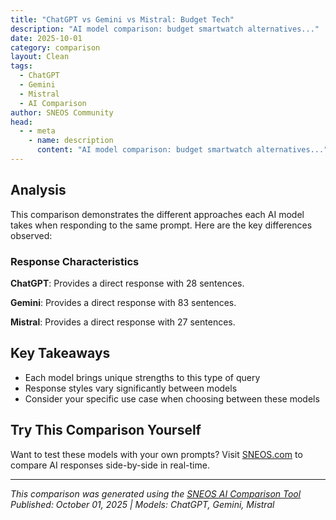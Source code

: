 ```yaml
---
title: "ChatGPT vs Gemini vs Mistral: Budget Tech"
description: "AI model comparison: budget smartwatch alternatives..."
date: 2025-10-01
category: comparison
layout: Clean
tags:
  - ChatGPT
  - Gemini
  - Mistral
  - AI Comparison
author: SNEOS Community
head:
  - - meta
    - name: description
      content: "AI model comparison: budget smartwatch alternatives..."
---
```


<ChatComparison
  title="ChatGPT vs Gemini vs Mistral: Budget Tech"
  prompt="budget smartwatch alternatives"
  :responses='{
    "ChatGPT": "Certainly! Here are some budget-friendly smartwatch alternatives that offer great features without breaking the bank:\n\n### 1. Amazfit Bip U / Bip U Pro\n- **Price:** Around $60-$70\n- **Features:** Heart rate monitoring, SpO2 measurement, sleep tracking, built-in GPS (Pro version), long battery life (up to 9 days), basic notifications.\n- **Pros:** Lightweight, good display, very affordable.\n- **Cons:** Limited app ecosystem.\n\n### 2. Realme Watch 3\n- **Price:** Around $50-$70\n- **Features:** Heart rate and SpO2 monitoring, sleep tracking, GPS, multiple sports modes, notifications.\n- **Pros:** Good build, decent battery, responsive touchscreen.\n- **Cons:** Limited third-party app support.\n\n### 3. Fitbit Inspire 3\n- **Price:** Around $70-$90\n- **Features:** Basic fitness tracking, heart rate monitoring, sleep tracking, notifications.\n- **Pros:** Reliable brand, good ecosystem, comfortable design.\n- **Cons:** No built-in GPS, smaller display.\n\n### 4. Wyze Watch 47\n- **Price:** Around $40-$50\n- **Features:** Heart rate monitor, SpO2, sleep tracking, notifications, IP68 rating (waterproof).\n- **Pros:** Very budget-friendly, decent battery.\n- **Cons:** Basic features, not many advanced health metrics.\n\n### 5. Xiaomi Mi Watch Lite\n- **Price:** Around $50-$60\n- **Features:** Built-in GPS, heart rate monitoring, sleep tracking, notifications.\n- **Pros:** Good value for the price, solid feature set.\n- **Cons:** Limited app compatibility.\n\n---\n\n**Tips when choosing a budget smartwatch:**\n- Decide which features matter most (e.g., GPS, heart rate, notifications).\n- Battery life can vary widely; some cheaper models have longer life but fewer features.\n- Compatibility: most work best with Android, check if iOS compatibility is needed.\n- Look for user reviews to ensure reliability.\n\nIf you\u2019d like, I can help you choose based on your preferred features!",
    "Gemini": "Okay, let\u0027s explore some budget-friendly smartwatch alternatives, broken down by what you might be looking for in a smartwatch and price range:\n\n**Understanding Your Needs**\n\nBefore diving into specific models, consider what\u0027s most important to you:\n\n*   **Fitness Tracking:** Heart rate, steps, sleep, GPS, specific workout modes.\n*   **Notifications:** Receiving calls, texts, app alerts.\n*   **Battery Life:** How long do you need it to last between charges?\n*   **Display:** Size, brightness, and clarity.\n*   **Smart Features:** NFC payments, voice assistant, music storage, app support.\n*   **Style:** Do you prefer a sporty look or something more stylish?\n*   **Compatibility:** Make sure it works well with your phone (Android or iOS).\n\n**Price Ranges**\n\nFor this discussion, let\u0027s define \u0022budget\u0022 as generally under $100 USD, but we can stretch it a bit to $150 if the features warrant it. Keep in mind that prices fluctuate.\n\n**Recommendations by Category**\n\n**1. Best Overall Value (Under $100)**\n\n*   **Xiaomi Mi Band Series (e.g., Mi Band 7, Mi Band 8):** These are technically fitness trackers, but they offer smartwatch-like features at an amazing price. Excellent battery life (often 1-2 weeks), heart rate tracking, sleep monitoring, step counting, and notifications. The display is smaller than a traditional smartwatch, but it\u0027s functional. The newer Mi Band 8 has a slightly improved design and features.\n\n    *   **Pros:** Incredibly affordable, long battery life, decent fitness tracking, notifications.\n    *   **Cons:** Smaller display, limited app support, sometimes basic interface.\n\n*   **Amazfit Band Series (e.g., Amazfit Band 7):** Similar to the Mi Band, Amazfit Bands offer a good balance of features and affordability.  Often include SpO2 (blood oxygen) monitoring, which the Mi Band doesn\u0027t always have at the same price point.\n\n    *   **Pros:** Good value, decent fitness tracking, often includes SpO2, decent battery.\n    *   **Cons:** Smaller display, can have some notification lag.\n\n*   **Realme Band Series (e.g., Realme Band 2):** These provide similar functions of the Mi Band and Amazfit Band, at a similar price point. Good if you\u0027re already within the Realme ecosystem.\n\n    *   **Pros:** Affordable, heart rate tracking, step counter.\n    *   **Cons:** Smaller display, can have some notification lag.\n\n**2. Smartwatches (More traditional look, more features)**\n\n*   **Amazfit Bip Series (e.g., Amazfit Bip 3, Bip U Pro):** The Bip series offers a more traditional smartwatch form factor with a rectangular display.  They have GPS, heart rate tracking, sleep monitoring, and good battery life (usually around a week).\n\n    *   **Pros:** Affordable, good battery life, GPS (on Pro models), larger display than fitness bands.\n    *   **Cons:** Basic software, screen can be dim in bright sunlight.\n\n*   **Fitbit Inspire Series (e.g., Fitbit Inspire 3):** More focused on fitness, but the Inspire series gives you a good baseline of Fitbit\u0027s solid tracking and app integration. It is a smaller screen, but it does have more premium feeling hardware and integration.\n\n    *   **Pros:** Solid fitness tracking, name brand.\n    *   **Cons:** Smaller screen.\n\n*   **Mobvoi TicWatch GTH:** A simple, affordable smartwatch with a focus on health tracking.  Features include skin temperature monitoring, heart rate, sleep, and SpO2.  While it doesn\u0027t have a full app store, it covers the basics.\n\n    *   **Pros:** Skin temperature monitoring, good battery life.\n    *   **Cons:** Limited app support.\n\n**3. Slightly Higher Budget (Around $100-$150)**\n\n*   **Amazfit GTS/GTR Series (e.g., GTS 2 Mini, GTR Mini):** These offer a more premium design and feature set compared to the Bip series.  They often include AMOLED displays, built-in GPS, and more workout modes.  The GTS models have a rectangular Apple Watch-like design, while the GTR models have a round design.\n\n    *   **Pros:** Better display, more features, built-in GPS.\n    *   **Cons:** Battery life is still good but not as long as the Bip series.\n\n*   **Fitbit Versa 2/3 (Used/Refurbished):** You might be able to find a used or refurbished Fitbit Versa 2 or 3 within this price range.  These offer a more comprehensive smartwatch experience with app support, music storage, and Fitbit Pay (on some models).\n\n    *   **Pros:** More features than basic trackers, Fitbit ecosystem, potential for app support.\n    *   **Cons:** Battery life might be reduced on used models.\n\n*   **Huawei Watch Fit Series (e.g., Watch Fit 2):** A unique design with a tall, narrow display. Good for displaying notifications and fitness stats. Often has built-in GPS and a decent range of workout modes.\n\n    *   **Pros:** Unique design, good for notifications.\n    *   **Cons:** Display might not be ideal for all apps.\n\n**4. Things to Consider Before Buying:**\n\n*   **Read Reviews:** Check out reviews on sites like TechRadar, CNET, and YouTube to get a better understanding of the pros and cons of each device.\n*   **Check Compatibility:** Make sure the smartwatch is compatible with your smartphone\u0027s operating system (Android or iOS).\n*   **Consider the App:** The companion app is crucial for setting up and managing your smartwatch. Make sure it\u0027s user-friendly and offers the features you need.\n*   **Look for Sales:** Smartwatches often go on sale, especially during holidays or special events.\n\n**Important Notes:**\n\n*   **Accuracy:** Budget smartwatches may not be as accurate as higher-end models in terms of heart rate or GPS tracking.\n*   **Software Updates:**  Check if the manufacturer provides regular software updates to fix bugs and add new features.  Some budget brands may not be as reliable in this area.\n*   **Customer Support:**  Consider the availability of customer support if you encounter any problems with your smartwatch.\n\n**Where to Buy:**\n\n*   **Amazon:** A wide selection and competitive prices.\n*   **Best Buy:** Good for trying out smartwatches in person.\n*   **Walmart:** Often has good deals on budget models.\n*   **Manufacturer\u0027s Website:** Sometimes offers exclusive deals or bundles.\n\nBy carefully considering your needs and doing your research, you can find a budget-friendly smartwatch alternative that meets your requirements without breaking the bank. Good luck!\n",
    "Mistral": "If you\u0027re looking for budget-friendly smartwatch alternatives, there are several options that offer a good balance of features and affordability. Here are some popular choices:\n\n1. **Amazfit Bip Series**:\n   - **Amazfit Bip U Pro**: Offers features like GPS, heart rate monitoring, sleep tracking, and a variety of sports modes. It has a long battery life and a color display.\n   - **Amazfit Bip S**: Similar features with a slightly different design and also boasts a long battery life.\n\n2. **Xiaomi Mi Band Series**:\n   - **Xiaomi Mi Band 6**: While not a full-fledged smartwatch, it offers many smartwatch features like heart rate monitoring, sleep tracking, and various sports modes. It\u0027s very affordable and has a good battery life.\n\n3. **Huawei Band Series**:\n   - **Huawei Band 6**: Offers a larger display compared to other fitness bands, along with features like heart rate monitoring, sleep tracking, and various sports modes.\n\n4. **Realme Watch Series**:\n   - **Realme Watch 2**: Offers a color display, heart rate monitoring, sleep tracking, and various sports modes. It\u0027s affordable and has a decent battery life.\n\n5. **Samsung Galaxy Fit Series**:\n   - **Samsung Galaxy Fit 2**: Offers a color display, heart rate monitoring, sleep tracking, and various sports modes. It\u0027s a bit more expensive than some other options but still affordable.\n\n6. **Fitbit Inspire Series**:\n   - **Fitbit Inspire 2**: Offers heart rate monitoring, sleep tracking, and various sports modes. It comes with a free year of Fitbit Premium, which adds more features.\n\n7. **TicWatch Series**:\n   - **TicWatch GTH**: Offers features like heart rate monitoring, sleep tracking, and various sports modes. It has a color display and a decent battery life.\n\n8. **Garmin Vivofit Series**:\n   - **Garmin Vivofit 4**: Offers a long battery life, step tracking, and sleep monitoring. It\u0027s more of a fitness tracker but has some smartwatch features.\n\nThese options provide a range of features at a lower cost compared to high-end smartwatches. Be sure to check the latest models and prices, as new versions are frequently released."
  }'
  published-date="15:55"
/>

## Analysis

This comparison demonstrates the different approaches each AI model takes when responding to the same prompt. Here are the key differences observed:

### Response Characteristics

**ChatGPT**: Provides a direct response with 28 sentences. 

**Gemini**: Provides a direct response with 83 sentences. 

**Mistral**: Provides a direct response with 27 sentences. 

## Key Takeaways

- Each model brings unique strengths to this type of query
- Response styles vary significantly between models
- Consider your specific use case when choosing between these models

## Try This Comparison Yourself

Want to test these models with your own prompts? Visit [SNEOS.com](https://sneos.com) to compare AI responses side-by-side in real-time.

---

*This comparison was generated using the [SNEOS AI Comparison Tool](https://sneos.com)*
*Published: October 01, 2025 | Models: ChatGPT, Gemini, Mistral*
